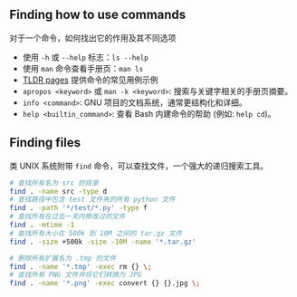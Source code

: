 ## Finding how to use commands
对于一个命令，如何找出它的作用及其不同选项
- 使用 `-h` 或 `--help` 标志：`ls --help`
- 使用 `man` 命令查看手册页：`man ls`
- [TLDR pages](https://tldr.sh/) 提供命令的常见用例示例
- `apropos <keyword>` 或 `man -k <keyword>`: 搜索与关键字相关的手册页摘要。
- `info <command>`: GNU 项目的文档系统，通常更结构化和详细。
- `help <builtin_command>`: 查看 Bash 内建命令的帮助 (例如: `help cd`)。

## Finding files
类 UNIX 系统附带 `find` 命令，可以查找文件，一个强大的递归搜索工具。
```bash
# 查找所有名为 src 的目录
find . -name src -type d
# 查找路径中包含 test 文件夹的所有 python 文件
find . -path '*/test/*.py' -type f
# 查找所有在过去一天内修改过的文件
find . -mtime -1
# 查找所有大小在 500k 到 10M 之间的 tar.gz 文件
find . -size +500k -size -10M -name '*.tar.gz'

# 删除所有扩展名为 .tmp 的文件
find . -name '*.tmp' -exec rm {} \;
# 查找所有 PNG 文件并将它们转换为 JPG
find . -name '*.png' -exec convert {} {}.jpg \;
```
```